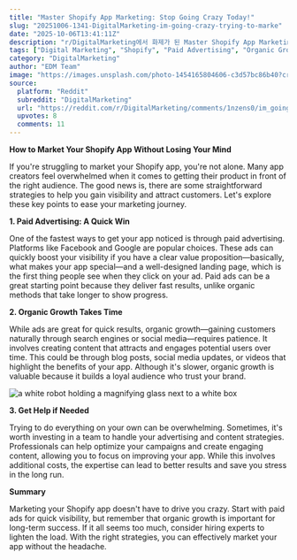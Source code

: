```yaml
---
title: "Master Shopify App Marketing: Stop Going Crazy Today!"
slug: "20251006-1341-DigitalMarketing-im-going-crazy-trying-to-marke"
date: "2025-10-06T13:41:11Z"
description: "r/DigitalMarketing에서 화제가 된 Master Shopify App Marketing: Stop Going Crazy Today!에 대한 깊이 있는 분석과 인사이트"
tags: ["Digital Marketing", "Shopify", "Paid Advertising", "Organic Growth"]
category: "DigitalMarketing"
author: "EDM Team"
image: "https://images.unsplash.com/photo-1454165804606-c3d57bc86b40?crop=entropy&cs=tinysrgb&fit=max&fm=jpg&ixid=M3w3OTU0NDF8MHwxfHNlYXJjaHw0OXx8ZGlnaXRhbCUyMG1hcmtldGluZ3xlbnwxfDB8fHwxNzU5NzU4MDYwfDA&ixlib=rb-4.1.0&q=80&w=1080"
source:
  platform: "Reddit"
  subreddit: "DigitalMarketing"
  url: "https://reddit.com/r/DigitalMarketing/comments/1nzens0/im_going_crazy_trying_to_market_my_shopify_app/"
  upvotes: 8
  comments: 11
---
```


**How to Market Your Shopify App Without Losing Your Mind**

If you're struggling to market your Shopify app, you're not alone. Many app creators feel overwhelmed when it comes to getting their product in front of the right audience. The good news is, there are some straightforward strategies to help you gain visibility and attract customers. Let's explore these key points to ease your marketing journey.

**1. Paid Advertising: A Quick Win**

One of the fastest ways to get your app noticed is through paid advertising. Platforms like Facebook and Google are popular choices. These ads can quickly boost your visibility if you have a clear value proposition—basically, what makes your app special—and a well-designed landing page, which is the first thing people see when they click on your ad. Paid ads can be a great starting point because they deliver fast results, unlike organic methods that take longer to show progress.

**2. Organic Growth Takes Time**

While ads are great for quick results, organic growth—gaining customers naturally through search engines or social media—requires patience. It involves creating content that attracts and engages potential users over time. This could be through blog posts, social media updates, or videos that highlight the benefits of your app. Although it's slower, organic growth is valuable because it builds a loyal audience who trust your brand.

![a white robot holding a magnifying glass next to a white box](https://images.unsplash.com/photo-1674027326254-88c960d8e561?crop=entropy&cs=tinysrgb&fit=max&fm=jpg&ixid=M3w3OTU0NDF8MHwxfHNlYXJjaHw5fHxzZW98ZW58MXwwfHx8MTc1OTc1ODA2MHww&ixlib=rb-4.1.0&q=80&w=1080)

**3. Get Help if Needed**

Trying to do everything on your own can be overwhelming. Sometimes, it's worth investing in a team to handle your advertising and content strategies. Professionals can help optimize your campaigns and create engaging content, allowing you to focus on improving your app. While this involves additional costs, the expertise can lead to better results and save you stress in the long run.

**Summary**

Marketing your Shopify app doesn't have to drive you crazy. Start with paid ads for quick visibility, but remember that organic growth is important for long-term success. If it all seems too much, consider hiring experts to lighten the load. With the right strategies, you can effectively market your app without the headache.